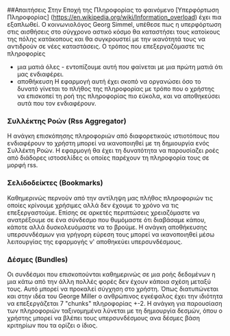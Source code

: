 ##Απαιτήσεις
 Στην Εποχή της Πληροφορίας το φαινόμενο [Υπερφόρτωση Πληροφορίας] (https://en.wikipedia.org/wiki/Information_overload) έχει πια εξαπλωθεί. Ο κοινωνιολόγος Georg Simmel, υπέθεσε πως η υπερφόρτωση στις αισθήσεις στο σύγχρονο αστικό κόσμο θα καταστήσει τους κατοίκους της πόλης κατάκοπους και θα συγκρουστεί με την ικανότητά τους να αντιδρούν σε νέες καταστάσεις.
 Ο τρόπος που επεξεργαζόμαστε τις πληροφορίες
 - μια ματιά όλες - εντοπίζουμε αυτή που φαίνεται με μια πρώτη ματιά ότι μας ενδιαφέρει.
 - αποθήκευση
 Η εφαρμογή αυτή έχει σκοπό να οργανώσει όσο το δυνατό γίνεται το πλήθος της πληροφορίας με τρόπο που ο χρήστης να επισκοπεί τη ροή της πληροφορίας πιο εύκολα, και να αποθηκεύσει αυτά που τον ενδιαφέρουν.
 
### Συλλέκτης Ροών (Rss Aggregator)
Η ανάγκη επισκόπησης πληροφοριών από διαφορετικούς ιστιοτόπους που ενδιαφέρουν το χρήστη μπορεί να ικανοποιηθεί με τη δημιουργία ενός Συλλέκτη Ροών. Η εφαρμογή  θα έχει τη δυνατότητα να παρουσίαζει ροές από διάδορες ιστοσελίδες οι οποίες παρέχουν τη πληροφορία τους σε μορφή rss.

### Σελιδοδείκτες (Bookmarks)
Καθημερινώς περνούν από την αντίληψη μας πλήθος πληροφοριών τις οποίες κρίνουμε χρήσιμες αλλά δεν έχουμε το χρόνο να τις επεξεργαστούμε. Επίσης σε αρκετές περιπτώσεις χρειαζόμαστε να ανατρέξουμε σε ένα σύνδεσμο που θυμόμαστε ότι διαβάσαμε κάπου, κάποτε αλλά δυσκολευόμαστε να το βρούμε. Η ανάγκη αποθήκευσης υπερσυνδέσμων για γρήγορη εύρεση τους μπορεί να ικανοποιηθεί μέσω λειτουργίας της εφαρμογής ν' αποθηκεύει υπερσυνδέσμους.

### Δέσμες (Bundles)
   Οι συνδέσμοι που επισκοπούνται καθημερινώς σε μια ροής δεδομένων η μια κάτω από την άλλη πολλές φορές δεν έχουν κάποια σχέση μεταξύ τους. Αυτό μπορεί να προκαλεί σύγχηση στο χρήστη. Όπως διατυπώνεται και στην ιδέα του George Miller ο ανθρώπινος εγκέφαλος έχει την ιδιότητα να επεξεργάζεται 7 "chunks" πληροφορίας +-2. Η ανάγκη για παρουσίαση των πληροφοριών ταξινομημένα λύνεται με τη δημιουργία δεσμών, όπου ο χρήστης μπορεί να βλέπει τους υπερσυνδέσμους ανα δέσμες βάση κριτηρίων που τα ορίζει ο ίδιος.
